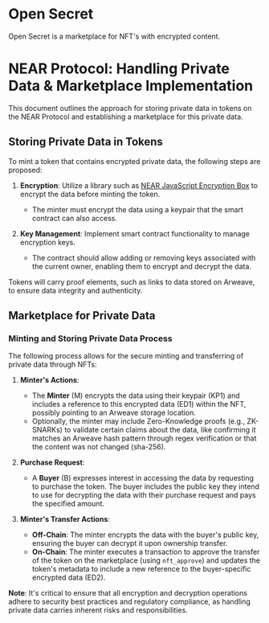 # Open Secret


Open Secret is a marketplace for NFT's with encrypted content.

# NEAR Protocol: Handling Private Data & Marketplace Implementation

This document outlines the approach for storing private data in tokens on the NEAR Protocol and establishing a marketplace for this private data.

## Storing Private Data in Tokens

To mint a token that contains encrypted private data, the following steps are proposed:

1. **Encryption**: Utilize a library such as [NEAR JavaScript Encryption Box](https://github.com/NEARFoundation/near-js-encryption-box/tree/main) to encrypt the data before minting the token.

   - The minter must encrypt the data using a keypair that the smart contract can also access.

2. **Key Management**: Implement smart contract functionality to manage encryption keys.

   - The contract should allow adding or removing keys associated with the current owner, enabling them to encrypt and decrypt the data.

Tokens will carry proof elements, such as links to data stored on Arweave, to ensure data integrity and authenticity.

## Marketplace for Private Data

### Minting and Storing Private Data Process

The following process allows for the secure minting and transferring of private data through NFTs:

1. **Minter's Actions**:

   - The **Minter** (M) encrypts the data using their keypair (KP1) and includes a reference to this encrypted data (ED1) within the NFT, possibly pointing to an Arweave storage location.
   - Optionally, the minter may include Zero-Knowledge proofs (e.g., ZK-SNARKs) to validate certain claims about the data, like confirming it matches an Arweave hash pattern through regex verification or that the content was not changed (sha-256).

2. **Purchase Request**:

   - A **Buyer** (B) expresses interest in accessing the data by requesting to purchase the token. The buyer includes the public key they intend to use for decrypting the data with their purchase request and pays the specified amount.

3. **Minter's Transfer Actions**:
   - **Off-Chain**: The minter encrypts the data with the buyer's public key, ensuring the buyer can decrypt it upon ownership transfer.
   - **On-Chain**: The minter executes a transaction to approve the transfer of the token on the marketplace (using `nft_approve`) and updates the token's metadata to include a new reference to the buyer-specific encrypted data (ED2).

**Note**: It's critical to ensure that all encryption and decryption operations adhere to security best practices and regulatory compliance, as handling private data carries inherent risks and responsibilities.
